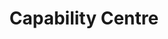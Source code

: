 ---
layout: resources-alt
title: Capability Centre
permalink: /media-centre/featured-projects/
breadcrumb: Featured Projects
---